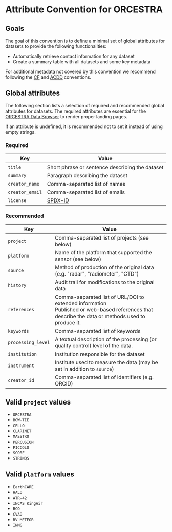 # Attribute Convention for ORCESTRA

## Goals

The goal of this convention is to define a minimal set of global attributes for datasets to provide the following functionalities:

* Automatically retrieve contact information for any dataset
* Create a summary table with all datasets and some key metadata

For additional metadata not covered by this convention we recommend following the [CF](https://cfconventions.org) and [ACDD](https://wiki.esipfed.org/Attribute_Convention_for_Data_Discovery_1-3) conventions.

## Global attributes

The following section lists a selection of required and recommended global attributes for datasets.
The required attributes are essential for the [ORCESTRA Data Browser](https://browser.orcestra-campaign.org) to render proper landing pages.

If an attribute is undefined, it is recommended not to set it instead of using empty strings.

### Required

Key | Value
--- | ---
`title` | Short phrase or sentence describing the dataset
`summary` | Paragraph describing the dataset
`creator_name` | Comma-separated list of names
`creator_email` | Comma-separated list of emails
`license` | [SPDX-ID](https://spdx.org/licenses/)

### Recommended

Key | Value
--- | ---
`project` | Comma-separated list of projects (see below)
`platform` | Name of the platform that supported the sensor (see below)
`source` | Method of production of the original data (e.g. "radar", "radiometer", "CTD")
`history` | Audit trail for modifications to the original data
`references` | Comma-separated list of URL/DOI to extended information <br/>Published or web-based references that describe the data or methods used to produce it.
`keywords` | Comma-separated list of keywords
`processing_level` | A textual description of the processing (or quality control) level of the data.
`institution` | Institution responsible for the dataset
`instrument` | Institute used to measure the data (may be set in addition to `source`)
`creator_id` | Comma-separated list of identifiers (e.g. ORCID)

## Valid `project` values

* `ORCESTRA`
* `BOW-TIE`
* `CELLO`
* `CLARINET`
* `MAESTRO`
* `PERCUSION`
* `PICCOLO`
* `SCORE`
* `STRINQS`

## Valid `platform` values

* `EarthCARE`
* `HALO`
* `ATR-42`
* `INCAS KingAir`
* `BCO`
* `CVAO`
* `RV METEOR`
* `INMG`
